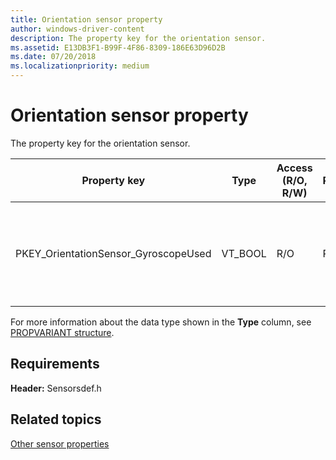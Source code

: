 ```yaml
---
title: Orientation sensor property
author: windows-driver-content
description: The property key for the orientation sensor.
ms.assetid: E13DB3F1-B99F-4F86-8309-186E63D96D2B
ms.date: 07/20/2018
ms.localizationpriority: medium
---
```


# Orientation sensor property


The property key for the orientation sensor.

|Property key|Type|Access (R/O, R/W)|Required/Optional|Description|
|--|--|--|--|--|
|PKEY_OrientationSensor_GyroscopeUsed|VT_BOOL|R/O|Required|Indicates whether or not a gyroscope is used in this orientation sensor.|

 

For more information about the data type shown in the **Type** column, see [PROPVARIANT structure](http://go.microsoft.com/fwlink/p/?linkid=313395).

## Requirements


**Header:** Sensorsdef.h

## Related topics


[Other sensor properties](other-sensor-properties.md)

 

 






